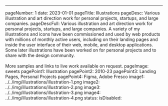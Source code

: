 ---
pageNumber: 1
date: 2023-01-01
pageTitle: Illustrations
pageDesc: Various illustration and art direction work for personal projects, startups, and large companies.
pageDescFull: Various illustration and art direction work for personal projects, startups, and large companies. A variety of my illustrations and icons have been commissioned and used by web products with millions of monthly active users, including on their landing pages and inside the user interface of their web, mobile, and desktop applications. Some later illustrations have been worked on for personal projects and to share with the design community. </br></br>More samples and links to live work available on request.
pageImage: sweets
pagePoint1: Illustration
pagePoint2: 2010-23
pagePoint3: Landing Pages, Personal Projects
pagePoint4: Figma, Adobe Fresco
image1: ../../img/illustrations/illustration-1.png
image2: ../../img/illustrations/illustration-2.png
image3: ../../img/illustrations/illustration-3.png
image4: ../../img/illustrations/illustration-4.png
status: 
isDisabled: 
